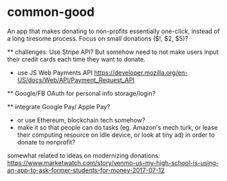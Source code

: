 # common-good
An app that makes donating to non-profits essentially one-click, instead of a long tiresome process. Focus on small donations ($!, $2, $5)?

** challenges: Use Stripe API? But somehow need to not make users input their credit cards each time they want to donate.

- use JS Web Payments API https://developer.mozilla.org/en-US/docs/Web/API/Payment_Request_API


** Google/FB OAuth for personal info storage/login?

** integrate Google Pay/ Apple Pay?
  - or use Ethereum, blockchain tech somehow?
  - make it so that people can do tasks (eg. Amazon's mech turk, or lease their computing resource on idle device, or look at tiny ad) in order to donate to nonprofit?

somewhat related to ideas on modernizing donations: https://www.marketwatch.com/story/venmo-us-my-high-school-is-using-an-app-to-ask-former-students-for-money-2017-07-12

